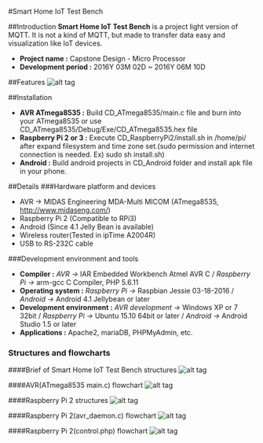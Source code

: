 #Smart Home IoT Test Bench

##Introduction
**Smart Home IoT Test Bench** is a project light version of MQTT. It is not a kind of MQTT, but made to transfer data easy and visualization like IoT devices.

- **Project name :** Capstone Design - Micro Processor 
- **Development period :** 2016Y 03M 02D ~ 2016Y 06M 10D

##Features
![alt tag](https://github.com/janghe11/Smart_Home_IoT_Test_Bench/blob/master/Pictures/Smart_Home_IoT_Test_Bench_Structures.jpg)

##Installation
- **AVR ATmega8535 :** Build CD_ATmega8535/main.c file and burn into your ATmega8535 or use CD_ATmega8535/Debug/Exe/CD_ATmega8535.hex file
- **Raspberry Pi 2 or 3 :** Execute CD_RaspberryPi2/install.sh in /home/pi/ after expand filesystem and time zone set.(sudo permission and internet connection is needed. Ex) sudo sh install.sh)
- **Android :** Build android projects in CD_Android folder and install apk file in your phone.

##Details
###Hardware platform and devices
- AVR → MIDAS Engineering MDA-Multi MICOM (ATmega8535, http://www.midaseng.com/)
- Raspberry Pi 2 (Compatible to RPi3)
- Android (Since 4.1 Jelly Bean is available)
- Wireless router(Tested in ipTime A2004R)
- USB to RS-232C cable

###Development environment and tools
- **Compiler  :** *AVR →* IAR Embedded Workbench Atmel AVR C / *Raspberry Pi →* arm-gcc C Compiler, PHP 5.6.11
- **Operating system :** *Raspberry Pi →* Raspbian Jessie 03-18-2016 / *Android →* Android 4.1 Jellybean or later
- **Development environment :** *AVR development →* Windows XP or 7 32bit / *Raspberry Pi →* Ubuntu 15.10 64bit or later / *Android →* Android Studio 1.5 or later
- **Applications :** Apache2, mariaDB, PHPMyAdmin, etc.

### Structures and flowcharts
####Brief of Smart Home IoT Test Bench structures
![alt tag](https://github.com/janghe11/Smart_Home_IoT_Test_Bench/blob/master/Pictures/Smart%20Home%20IoT%20Test%20Bench%20Structures.jpg)

####AVR(ATmega8535 main.c) flowchart
![alt tag](https://github.com/janghe11/Smart_Home_IoT_Test_Bench/blob/master/Pictures/Smart%20Home%20IoT%20Test%20Bench%20Flowchart%20-%20ATmega8535%20(main.c).jpg)

####Raspberry Pi 2 structures
![alt tag](https://github.com/janghe11/Smart_Home_IoT_Test_Bench/blob/master/Pictures/Smart%20Home%20Iot%20Test%20Bench%20Structures%20-%20Raspberry%20Pi.jpg)

####Raspberry Pi 2(avr_daemon.c) flowchart
![alt tag](https://github.com/janghe11/Smart_Home_IoT_Test_Bench/blob/master/Pictures/Smart%20Home%20IoT%20Test%20Bench%20Flowchart%20-%20Raspberry%20Pi%20(avr_daemon.c).jpg)

####Raspberry Pi 2(control.php) flowchart
![alt tag](https://github.com/janghe11/Smart_Home_IoT_Test_Bench/blob/master/Pictures/Smart%20Home%20IoT%20Test%20Bench%20Flowchart%20-%20Raspberry%20Pi%20(control.php).jpg)
